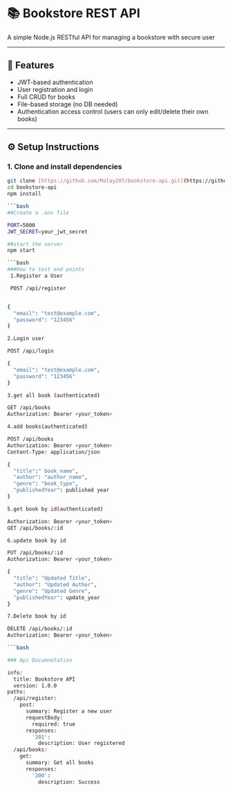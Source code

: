 # 📚 Bookstore REST API

A simple Node.js RESTful API for managing a bookstore with secure user 

---


## 🚀 Features

- JWT-based authentication
- User registration and login
- Full CRUD for books
- File-based storage (no DB needed)
- Authentication access control (users can only edit/delete their own books)

---

## ⚙️ Setup Instructions

### 1. Clone and install dependencies
```bash
git clone [https://github.com/Malay207/bookstore-api.git](https://github.com/Malay207/Bookstroe-api.git)
cd bookstore-api
npm install

```bash
##Create a .env file

PORT=5000
JWT_SECRET=your_jwt_secret

##start the server
npm start

```bash
###How to test end points
 1.Register a User

 POST /api/register


{
  "email": "test@example.com",
  "password": "123456"
}

2.Login user

POST /api/login

{
  "email": "test@example.com",
  "password": "123456"
}

3.get all book (authenticated)

GET /api/books
Authorization: Bearer <your_token>

4.add books(authenticated)

POST /api/books
Authorization: Bearer <your_token>
Content-Type: application/json

{
  "title":" book_name",
  "author": "author_name",
  "genre": "book_type",
  "publishedYear": published year
}

5.get book by id(authenticated)

Authorization: Bearer <your_token>
GET /api/books/:id 

6.update book by id

PUT /api/books/:id
Authorization: Bearer <your_token>

{
  "title": "Updated Title",
  "author": "Updated Author",
  "genre": "Updated Genre",
  "publishedYear": update_year
}

7.Delete book by id

DELETE /api/books/:id
Authorization: Bearer <your_token>

```bash

### Api Documnetation 

info:
  title: Bookstore API
  version: 1.0.0
paths:
  /api/register:
    post:
      summary: Register a new user
      requestBody:
        required: true
      responses:
        '201':
          description: User registered
  /api/books:
    get:
      summary: Get all books
      responses:
        '200':
          description: Success

